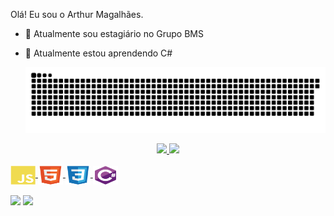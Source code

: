 Olá! Eu sou o Arthur Magalhães.

- 🔭 Atualmente sou estagiário no Grupo BMS
- 🌱 Atualmente estou aprendendo C#

  ![Snake animation](https://github.com/magalhaes13/magalhaes13/blob/output/github-contribution-grid-snake.svg)

<div align="center">
  <a href="https://github.com/magalhaes13">
  <img height="160em" src="https://github-readme-stats.vercel.app/api?username=magalhaes13&show_icons=true&theme=ocean_dark&include_all_commits=true&count_private=true"/>
  <img height="160em" src="https://github-readme-stats.vercel.app/api/top-langs/?username=magalhaes13&layout=compact&langs_count=7&theme=ocean_dark"/>
</div>
  <div style="display: inline_block"><br>
  <img align="center" alt="Arthur-Js" height="30" width="40" src="https://raw.githubusercontent.com/devicons/devicon/master/icons/javascript/javascript-plain.svg">
  <img align="center" alt="Arthur-HTML" height="30" width="40" src="https://raw.githubusercontent.com/devicons/devicon/master/icons/html5/html5-original.svg">
  <img align="center" alt="Arthur-CSS" height="30" width="40" src="https://raw.githubusercontent.com/devicons/devicon/master/icons/css3/css3-original.svg">
  <img align="center" alt="Arthur-Csharp" height="30" width="40" src="https://raw.githubusercontent.com/devicons/devicon/master/icons/csharp/csharp-original.svg">
</div>
<br>
  <div> 
  <a href="https://www.instagram.com/arthurmagalhaes13/" target="_blank"><img src="https://img.shields.io/badge/-Instagram-%23E4405F?style=for-the-badge&logo=instagram&logoColor=white" target="_blank"></a>
  <a href="https://www.linkedin.com/in/arthurmagalhaes13/" target="_blank"><img src="https://img.shields.io/badge/-LinkedIn-%230077B5?style=for-the-badge&logo=linkedin&logoColor=white" target="_blank"></a> 
  </div>
